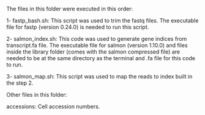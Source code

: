 The files in this folder were executed in this order:

1- fastp_bash.sh:
	This script was used to trim the fastq files. The executable file for fastp (version 0.24.0) is needed to run this script.

2- salmon_index.sh:
	This code was used to generate gene indices from transcript.fa file. The executable file for salmon (version 1.10.0) and files inside the library folder (comes with the salmon compressed file) are needed to be at the same directory as the terminal and .fa file for this code to run.

3- salmon_map.sh:
	This script was used to map the reads to index built in the step 2.

	



Other files in this folder:

accessions:
	Cell accession numbers.
